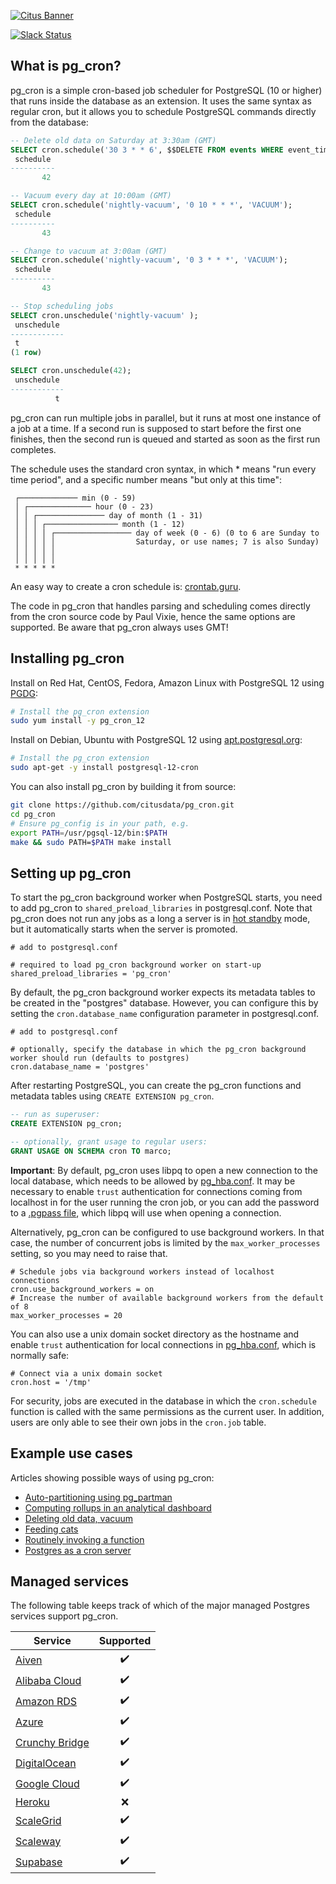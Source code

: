 [![Citus Banner](/github-banner.png)](https://www.citusdata.com/)

[![Slack Status](http://slack.citusdata.com/badge.svg)](https://slack.citusdata.com)

## What is pg_cron?

pg_cron is a simple cron-based job scheduler for PostgreSQL (10 or higher) that runs inside the database as an extension. It uses the same syntax as regular cron, but it allows you to schedule PostgreSQL commands directly from the database:

```sql
-- Delete old data on Saturday at 3:30am (GMT)
SELECT cron.schedule('30 3 * * 6', $$DELETE FROM events WHERE event_time < now() - interval '1 week'$$);
 schedule
----------
       42

-- Vacuum every day at 10:00am (GMT)
SELECT cron.schedule('nightly-vacuum', '0 10 * * *', 'VACUUM');
 schedule
----------
       43

-- Change to vacuum at 3:00am (GMT)
SELECT cron.schedule('nightly-vacuum', '0 3 * * *', 'VACUUM');
 schedule
----------
       43

-- Stop scheduling jobs
SELECT cron.unschedule('nightly-vacuum' );
 unschedule 
------------
 t
(1 row)

SELECT cron.unschedule(42);
 unschedule
------------
          t
```

pg_cron can run multiple jobs in parallel, but it runs at most one instance of a job at a time. If a second run is supposed to start before the first one finishes, then the second run is queued and started as soon as the first run completes.

The schedule uses the standard cron syntax, in which * means "run every time period", and a specific number means "but only at this time":

```
 ┌───────────── min (0 - 59)
 │ ┌────────────── hour (0 - 23)
 │ │ ┌─────────────── day of month (1 - 31)
 │ │ │ ┌──────────────── month (1 - 12)
 │ │ │ │ ┌───────────────── day of week (0 - 6) (0 to 6 are Sunday to
 │ │ │ │ │                  Saturday, or use names; 7 is also Sunday)
 │ │ │ │ │
 │ │ │ │ │
 * * * * *
```

An easy way to create a cron schedule is: [crontab.guru](http://crontab.guru/).

The code in pg_cron that handles parsing and scheduling comes directly from the cron source code by Paul Vixie, hence the same options are supported. Be aware that pg_cron always uses GMT!

## Installing pg_cron

Install on Red Hat, CentOS, Fedora, Amazon Linux with PostgreSQL 12 using [PGDG](https://yum.postgresql.org/repopackages/):

```bash
# Install the pg_cron extension
sudo yum install -y pg_cron_12
```

Install on Debian, Ubuntu with PostgreSQL 12 using [apt.postgresql.org](https://wiki.postgresql.org/wiki/Apt):

```bash
# Install the pg_cron extension
sudo apt-get -y install postgresql-12-cron
```

You can also install pg_cron by building it from source:

```bash
git clone https://github.com/citusdata/pg_cron.git
cd pg_cron
# Ensure pg_config is in your path, e.g.
export PATH=/usr/pgsql-12/bin:$PATH
make && sudo PATH=$PATH make install
```

## Setting up pg_cron

To start the pg_cron background worker when PostgreSQL starts, you need to add pg_cron to `shared_preload_libraries` in postgresql.conf. Note that pg_cron does not run any jobs as a long a server is in [hot standby](https://www.postgresql.org/docs/current/static/hot-standby.html) mode, but it automatically starts when the server is promoted.

```
# add to postgresql.conf

# required to load pg_cron background worker on start-up
shared_preload_libraries = 'pg_cron'
```

By default, the pg_cron background worker expects its metadata tables to be created in the "postgres" database. However, you can configure this by setting the `cron.database_name` configuration parameter in postgresql.conf.
```
# add to postgresql.conf

# optionally, specify the database in which the pg_cron background worker should run (defaults to postgres) 
cron.database_name = 'postgres'
```

After restarting PostgreSQL, you can create the pg_cron functions and metadata tables using `CREATE EXTENSION pg_cron`.

```sql
-- run as superuser:
CREATE EXTENSION pg_cron;

-- optionally, grant usage to regular users:
GRANT USAGE ON SCHEMA cron TO marco;
```

**Important**: By default, pg_cron uses libpq to open a new connection to the local database, which needs to be allowed by [pg_hba.conf](https://www.postgresql.org/docs/current/static/auth-pg-hba-conf.html). 
It may be necessary to enable `trust` authentication for connections coming from localhost in  for the user running the cron job, or you can add the password to a [.pgpass file](https://www.postgresql.org/docs/current/static/libpq-pgpass.html), which libpq will use when opening a connection. 

Alternatively, pg_cron can be configured to use background workers. In that case, the number of concurrent jobs is limited by the `max_worker_processes` setting, so you may need to raise that.

```
# Schedule jobs via background workers instead of localhost connections
cron.use_background_workers = on
# Increase the number of available background workers from the default of 8
max_worker_processes = 20
```

You can also use a unix domain socket directory as the hostname and enable `trust` authentication for local connections in [pg_hba.conf](https://www.postgresql.org/docs/current/static/auth-pg-hba-conf.html), which is normally safe:
```
# Connect via a unix domain socket
cron.host = '/tmp'
```

For security, jobs are executed in the database in which the `cron.schedule` function is called with the same permissions as the current user. In addition, users are only able to see their own jobs in the `cron.job` table.

## Example use cases

Articles showing possible ways of using pg_cron:

* [Auto-partitioning using pg_partman](https://www.citusdata.com/blog/2018/01/24/citus-and-pg-partman-creating-a-scalable-time-series-database-on-postgresql/)
* [Computing rollups in an analytical dashboard](https://www.citusdata.com/blog/2017/12/27/real-time-analytics-dashboards-with-citus/)
* [Deleting old data, vacuum](https://www.citusdata.com/blog/2016/09/09/pgcron-run-periodic-jobs-in-postgres/)
* [Feeding cats](http://bonesmoses.org/2016/09/09/pg-phriday-irrelevant-inclinations/)
* [Routinely invoking a function](https://fluca1978.github.io/2019/05/21/pgcron.html)
* [Postgres as a cron server](https://supabase.io/blog/2021/03/05/postgres-as-a-cron-server)

## Managed services

The following table keeps track of which of the major managed Postgres services support pg_cron.

| Service       | Supported     |
| ------------- |:-------------:|
| [Aiven](https://aiven.io/postgresql) | :heavy_check_mark: |
| [Alibaba Cloud](https://www.alibabacloud.com/help/doc-detail/150355.htm) | :heavy_check_mark: |
| [Amazon RDS](https://aws.amazon.com/rds/postgresql/)     | :heavy_check_mark:      |          |
| [Azure](https://azure.microsoft.com/en-us/services/postgresql/) | :heavy_check_mark:  |
| [Crunchy Bridge](https://www.crunchydata.com/products/crunchy-bridge/?ref=producthunt) | :heavy_check_mark: |
| [DigitalOcean](https://www.digitalocean.com/products/managed-databases/) | :heavy_check_mark: |
| [Google Cloud](https://cloud.google.com/sql/postgresql/) | :heavy_check_mark: |
| [Heroku](https://elements.heroku.com/addons/heroku-postgresql) | :x: | |
| [ScaleGrid](https://scalegrid.io/postgresql.html) | :heavy_check_mark:  |
| [Scaleway](https://www.scaleway.com/en/database/) | :heavy_check_mark:  |
| [Supabase](https://supabase.io/docs/guides/database) | :heavy_check_mark:  |
